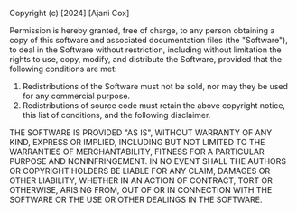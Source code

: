 Copyright (c) [2024] [Ajani Cox]

Permission is hereby granted, free of charge, to any person obtaining a copy of this software and associated documentation files (the "Software"), to deal in the Software without restriction, including without limitation the rights to use, copy, modify, and distribute the Software, provided that the following conditions are met:

1. Redistributions of the Software must not be sold, nor may they be used for any commercial purpose.
2. Redistributions of source code must retain the above copyright notice, this list of conditions, and the following disclaimer.

THE SOFTWARE IS PROVIDED "AS IS", WITHOUT WARRANTY OF ANY KIND, EXPRESS OR IMPLIED, INCLUDING BUT NOT LIMITED TO THE WARRANTIES OF MERCHANTABILITY, FITNESS FOR A PARTICULAR PURPOSE AND NONINFRINGEMENT. IN NO EVENT SHALL THE AUTHORS OR COPYRIGHT HOLDERS BE LIABLE FOR ANY CLAIM, DAMAGES OR OTHER LIABILITY, WHETHER IN AN ACTION OF CONTRACT, TORT OR OTHERWISE, ARISING FROM, OUT OF OR IN CONNECTION WITH THE SOFTWARE OR THE USE OR OTHER DEALINGS IN THE SOFTWARE.
